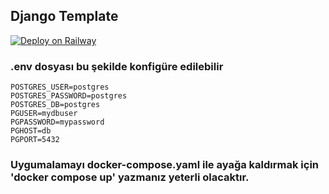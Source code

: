 ## Django Template

[![Deploy on Railway](https://railway.app/button.svg)](https://railway.app/new/template/GB6Eki?referralCode=U5zXSw)



### .env dosyası bu şekilde konfigüre edilebilir

```
POSTGRES_USER=postgres 
POSTGRES_PASSWORD=postgres 
POSTGRES_DB=postgres
PGUSER=mydbuser
PGPASSWORD=mypassword
PGHOST=db
PGPORT=5432
```

### Uygumalamayı docker-compose.yaml ile ayağa kaldırmak için 'docker compose up' yazmanız yeterli olacaktır.